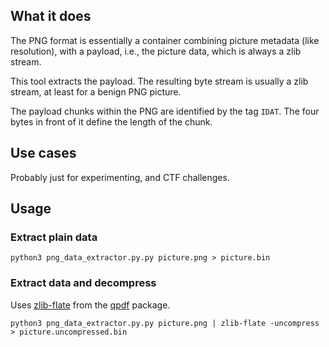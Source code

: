 ## What it does

The PNG format is essentially a container combining picture metadata (like resolution), with a payload, i.e., the picture data, which is always a zlib stream.

This tool extracts the payload. The resulting byte stream is usually a zlib stream, at least for a benign PNG picture.

The payload chunks within the PNG are identified by the tag `IDAT`.
The four bytes in front of it define the length of the chunk.

## Use cases

Probably just for experimenting, and CTF challenges.

## Usage

### Extract plain data

```shell
python3 png_data_extractor.py.py picture.png > picture.bin
```

### Extract data and decompress

Uses [zlib-flate](https://www.mankier.com/1/zlib-flate) from the [qpdf](https://github.com/qpdf/qpdf) package.

```shell
python3 png_data_extractor.py.py picture.png | zlib-flate -uncompress > picture.uncompressed.bin
```
